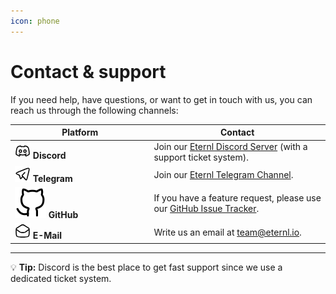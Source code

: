 ```yaml
---
icon: phone
---
```


# Contact & support

If you need help, have questions, or want to get in touch with us, you can reach us through the following channels:

<table><thead><tr><th width="208.4000244140625">Platform</th><th>Contact</th></tr></thead><tbody><tr><td><img src="../.gitbook/assets/image.png" alt="">   <strong>Discord</strong> </td><td>Join our <a href="https://discord.gg/">Eternl Discord Server</a> (with a support ticket system).</td></tr><tr><td> <img src="../.gitbook/assets/image (1).png" alt="">  <strong>Telegram</strong></td><td>Join our <a href="https://t.me/">Eternl Telegram Channel</a>.</td></tr><tr><td> <img src="../.gitbook/assets/IconGithub (1).svg" alt="">  <strong>GitHub</strong></td><td>If you have a feature request, please use our <a href="https://github.com/">GitHub Issue Tracker</a>.</td></tr><tr><td> <img src="../.gitbook/assets/image (2).png" alt="">  <strong>E-Mail</strong></td><td>Write us an email at <a href="mailto:team@eternl.io">team@eternl.io</a>.</td></tr></tbody></table>

***

💡 **Tip:** Discord is the best place to get fast support since we use a dedicated ticket system.
